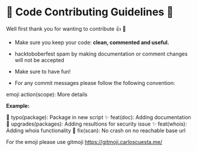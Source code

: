 # :izakaya_lantern: Code Contributing Guidelines :izakaya_lantern:

Well first thank you for wanting to contribute :+1: :tada:

 - Make sure you keep your code: **clean, commented and useful.**
 
 - hacktoboberfest spam by making documentation or comment changes will not be accepted

 - Make sure to have fun!

 - For any commit messages please follow the following convention:
 
 emoji action(scope): More details
 
**Example:**

📝 typo(package): Package in new script
✨ feat(doc): Adding documentation
🍱 upgrades(packages): Adding resultions for security issue
✨ feat(whois): Adding whois functionality
🐛 fix(scan): No crash on no reachable base url

For the emoji please use gitmoji
https://gitmoji.carloscuesta.me/
